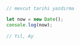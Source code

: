 ```javascript

// mevcut tarihi yazdırma

let now = new Date(); 
console.log(now); 
 
// Yıl, Ay


```